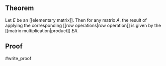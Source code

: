 ## Theorem
Let $E$ be an [[elementary matrix]]. Then for any matrix $A$, the result of applying the corresponding [[row operations|row operation]] is given by the [[matrix multiplication|product]] $EA$.
## Proof
#write_proof 